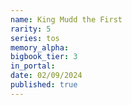 ```yaml
---
name: King Mudd the First
rarity: 5
series: tos
memory_alpha:
bigbook_tier: 3
in_portal:
date: 02/09/2024
published: true
---
```



